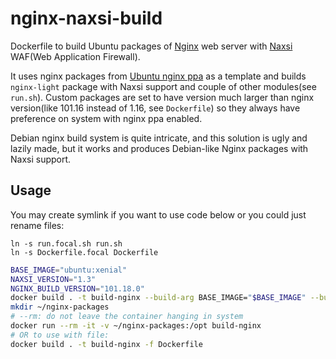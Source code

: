# nginx-naxsi-build

Dockerfile to build Ubuntu packages of [Nginx](https://nginx.org/) web server with [Naxsi](https://github.com/nbs-system/naxsi) WAF(Web Application Firewall).

It uses nginx packages from [Ubuntu nginx ppa](https://launchpad.net/~nginx/+archive/ubuntu/stable) as a template and builds `nginx-light` package with Naxsi support and couple of other modules(see `run.sh`). Custom packages are set to have version much larger than nginx version(like 101.16 instead of 1.16, see `Dockerfile`) so they always have preference on system with nginx ppa enabled.

Debian nginx build system is quite intricate, and this solution is ugly and lazily made, but it works and produces Debian-like Nginx packages with Naxsi support.

## Usage

You may create symlink if you want to use code below or you could just rename files:
```
ln -s run.focal.sh run.sh
ln -s Dockerfile.focal Dockerfile
```

```bash
BASE_IMAGE="ubuntu:xenial"
NAXSI_VERSION="1.3"
NGINX_BUILD_VERSION="101.18.0"
docker build . -t build-nginx --build-arg BASE_IMAGE="$BASE_IMAGE" --build-arg NAXSI_VERSION="$NAXSI_VERSION" --build-arg NGINX_BUILD_VERSION="$NGINX_BUILD_VERSION"
mkdir ~/nginx-packages
# --rm: do not leave the container hanging in system
docker run --rm -it -v ~/nginx-packages:/opt build-nginx
# OR to use with file:
docker build . -t build-nginx -f Dockerfile
```
